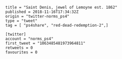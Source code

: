 ```
title = "Saint Denis, jewel of Lemoyne est. 1862"
published = 2018-11-16T17:34:32Z
origin = "twitter-norms_ps4"
type = "tweet"
tag = [ "ps4share", "red-dead-redemption-2",]

[twitter]
account = "norms_ps4"
first_tweet = "1063485481973964811"
retweets = 0
favourites = 0
```

<p class='image'><img src='https://mnf.m17s.net/2018/11/16/DsJCaHCW0AEe_3n.jpg' alt=''></p>

